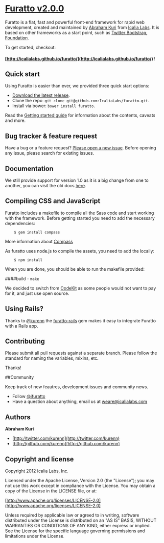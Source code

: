 # [Furatto v2.0.0](https://github.com/IcaliaLabs/furatto)

Furatto is a flat, fast and powerful front-end framework for 
rapid web development, created and maintained by [Abraham Kuri](https://twitter.com/kurenn) from [Icalia Labs](http://twitter.com/icalialabs). It is based on other frameworks as a start point, such as [Twitter Bootstrap](http://twitter.github.io/bootstrap/), [Foundation](http://foundation.zurb.com/).


To get started, checkout:

#### [http://icalialabs.github.io/furatto/](http://icalialabs.github.io/furatto/) !


## Quick start

Using Furatto is easier than ever, we provided three quick start options:

* [Download the latest release](http://icalialabs.github.io/furatto/).
* Clone the repo: `git clone git@github.com:IcaliaLabs/furatto.git`.
* Install via bower: `bower install furatto`.

Read the [Getting started guide](http://icalialabs.github.io/furatto/getting_started.html) for information about the contents, caveats and more.


## Bug tracker & feature request

Have a bug or a feature request? [Please open a new issue](https://github.com/IcaliaLabs/furatto/issues). Before opening any issue, please search for existing issues.


## Documentation

We still provide support for version 1.0 as it is a big change from one to another, you can visit the old docs [here](http://icalialabs.github.io/furatto/old_docs/index.html).

## Compiling CSS and JavaScript

Furatto includes a makefile to compile all the Sass code and start working with the framework. Before getting started you need to add the necessary dependencies:

```console
	$ gem install compass
```

More information about [Compass](http://compass-style.org/install/)

As furatto uses node.js to compile the assets, you need to add the locally:

```console
	$ npm install
```

When you are done, you should be able to run the makefile provided:

####build - `make`

We decided to switch from [CodeKit](http://incident57.com/codekit/) as some people would not want to pay for it, and just use open source.

## Using Rails?

Thanks to [@kurenn](https://twitter.com/kurenn) the [furatto-rails](https://github.com/IcaliaLabs/furatto-rails) gem makes it easy to integrate Furatto with a Rails app.

## Contributing

Please submit all pull requests against a separate branch. Please follow the standard for naming the variables, mixins, etc.

Thanks!

##Community

Keep track of new feautres, development issues and community news.

* Follow [@ifuratto](https://twitter.com/ifuratto)
* Have a question about anything, email us at weare@icalialabs.com


## Authors

**Abraham Kuri**

+ [http://twitter.com/kurenn](http://twitter.com/kurenn)
+ [http://github.com/kurenn](http://github.com/kurenn)


## Copyright and license

Copyright 2012 Icalia Labs, Inc.

Licensed under the Apache License, Version 2.0 (the "License");
you may not use this work except in compliance with the License.
You may obtain a copy of the License in the LICENSE file, or at:

  [http://www.apache.org/licenses/LICENSE-2.0](http://www.apache.org/licenses/LICENSE-2.0)

Unless required by applicable law or agreed to in writing, software
distributed under the License is distributed on an "AS IS" BASIS,
WITHOUT WARRANTIES OR CONDITIONS OF ANY KIND, either express or implied.
See the License for the specific language governing permissions and
limitations under the License.
